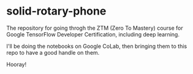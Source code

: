 # solid-rotary-phone

The repository for going throgh the ZTM (Zero To Mastery) course for
Google TensorFlow Developer Certification, including deep learning.

I'll be doing the notebooks on Google CoLab, then bringing them to this
repo to have a good handle on them.

Hooray!
